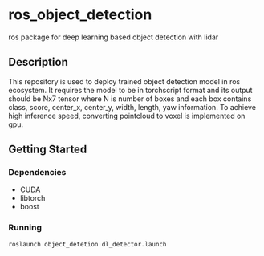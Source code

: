 # ros_object_detection
ros package for deep learning based object detection with lidar

## Description

This repository is used to deploy trained object detection model in ros ecosystem. It requires the model to be in torchscript format and its output should be Nx7 tensor where N is number of boxes and each box contains class, score, center_x, center_y, width, length, yaw information. To achieve high inference speed, converting pointcloud to voxel is implemented on gpu. 

## Getting Started

### Dependencies

* CUDA
* libtorch
* boost

### Running
```
roslaunch object_detetion dl_detector.launch
```
